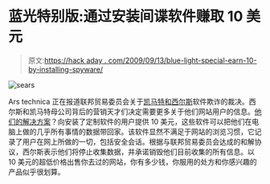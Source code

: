 # 蓝光特别版:通过安装间谍软件赚取 10 美元

> 原文:[https://hack aday . com/2009/09/13/blue-light-special-earn-10-by-installing-spyware/](https://hackaday.com/2009/09/13/blue-light-special-earn-10-by-installing-spyware/)

![sears](../Images/e6ecdb979c028b5f99f7cb6143db3a36.png "sears")

Ars technica 正在报道联邦贸易委员会关于[凯马特和西尔斯](http://en.wikipedia.org/wiki/Sears_Holdings_Corporation)软件欺诈的裁决。西尔斯和凯马特母公司背后的营销天才们决定需要更多关于他们网站用户的信息。[他们的解决方案](http://en.wikipedia.org/wiki/Spyware)？向安装了定制软件的用户提供 10 美元，这些软件可以把他们在电脑上做的几乎所有事情的数据带回家。该软件显然不满足于网站的浏览习惯，它记录了用户在网上所做的一切，包括安全会话。根据与联邦贸易委员会达成的和解协议，西尔斯表示他们将停止收集数据，并承诺销毁他们目前收集的所有信息。以 10 美元的超低价格出售你去过的网站，你有多少钱，你服用的处方和你感兴趣的产品似乎很划算。